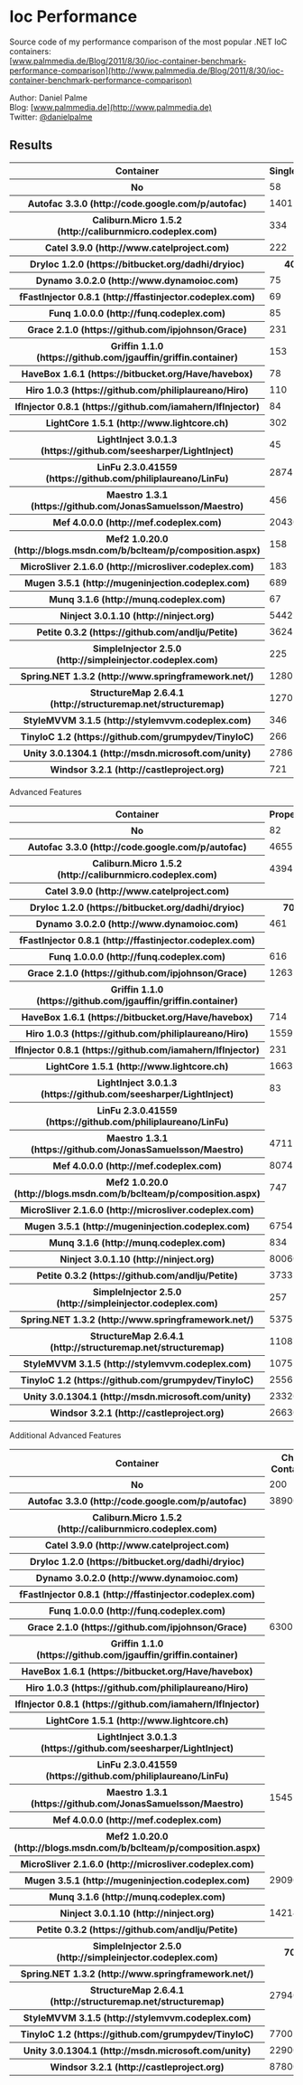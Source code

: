 Ioc Performance
===============

Source code of my performance comparison of the most popular .NET IoC containers:  
[www.palmmedia.de/Blog/2011/8/30/ioc-container-benchmark-performance-comparison](http://www.palmmedia.de/Blog/2011/8/30/ioc-container-benchmark-performance-comparison)

Author: Daniel Palme  
Blog: [www.palmmedia.de](http://www.palmmedia.de)  
Twitter: [@danielpalme](http://twitter.com/danielpalme)  

Results
-------
<table>
<tr><th>Container</th><th>Singleton</th><th>Transient</th><th>Combined</th><th>Complex</th></tr>
<tr><th>No</th><td>58</td><td>67</td><td>66</td><td>76</td></tr>
<tr><th>Autofac 3.3.0 (http://code.google.com/p/autofac)</th><td>1401</td><td>742</td><td>1652</td><td>4695</td></tr>
<tr><th>Caliburn.Micro 1.5.2 (http://caliburnmicro.codeplex.com)</th><td>334</td><td>300</td><td>846</td><td>3367</td></tr>
<tr><th>Catel 3.9.0 (http://www.catelproject.com)</th><td>222</td><td>2570</td><td>6435</td><td>16343</td></tr>
<tr><th>DryIoc 1.2.0 (https://bitbucket.org/dadhi/dryioc)</th><th>40</th><th>41</th><th>46</th><th>74</th></tr>
<tr><th>Dynamo 3.0.2.0 (http://www.dynamoioc.com)</th><td>75</td><td>86</td><td>127</td><td>353</td></tr>
<tr><th>fFastInjector 0.8.1 (http://ffastinjector.codeplex.com)</th><td>69</td><td>80</td><td>107</td><td>157</td></tr>
<tr><th>Funq 1.0.0.0 (http://funq.codeplex.com)</th><td>85</td><td>99</td><td>226</td><td>622</td></tr>
<tr><th>Grace 2.1.0 (https://github.com/ipjohnson/Grace)</th><td>231</td><td>194</td><td>394</td><td>1212</td></tr>
<tr><th>Griffin 1.1.0 (https://github.com/jgauffin/griffin.container)</th><td>153</td><td>167</td><td>407</td><td>1122</td></tr>
<tr><th>HaveBox 1.6.1 (https://bitbucket.org/Have/havebox)</th><td>78</td><td>84</td><td>109</td><td>145</td></tr>
<tr><th>Hiro 1.0.3 (https://github.com/philiplaureano/Hiro)</th><td>110</td><td>106</td><td>127</td><td>156</td></tr>
<tr><th>IfInjector 0.8.1 (https://github.com/iamahern/IfInjector)</th><td>84</td><td>99</td><td>108</td><td>140</td></tr>
<tr><th>LightCore 1.5.1 (http://www.lightcore.ch)</th><td>302</td><td>2434</td><td>16110</td><td>83216</td></tr>
<tr><th>LightInject 3.0.1.3 (https://github.com/seesharper/LightInject)</th><td>45</td><td>44</td><td>52</td><td>93</td></tr>
<tr><th>LinFu 2.3.0.41559 (https://github.com/philiplaureano/LinFu)</th><td>2874</td><td>12235</td><td>30456</td><td>81202</td></tr>
<tr><th>Maestro 1.3.1 (https://github.com/JonasSamuelsson/Maestro)</th><td>456</td><td>436</td><td>995</td><td>2564</td></tr>
<tr><th>Mef 4.0.0.0 (http://mef.codeplex.com)</th><td>20430</td><td>23545</td><td>39431</td><td>76723</td></tr>
<tr><th>Mef2 1.0.20.0 (http://blogs.msdn.com/b/bclteam/p/composition.aspx)</th><td>158</td><td>157</td><td>195</td><td>329</td></tr>
<tr><th>MicroSliver 2.1.6.0 (http://microsliver.codeplex.com)</th><td>183</td><td>528</td><td>1652</td><td>4702</td></tr>
<tr><th>Mugen 3.5.1 (http://mugeninjection.codeplex.com)</th><td>689</td><td>596</td><td>1527</td><td>5552</td></tr>
<tr><th>Munq 3.1.6 (http://munq.codeplex.com)</th><td>67</td><td>93</td><td>282</td><td>946</td></tr>
<tr><th>Ninject 3.0.1.10 (http://ninject.org)</th><td>5442</td><td>12696</td><td>31317</td><td>87282</td></tr>
<tr><th>Petite 0.3.2 (https://github.com/andlju/Petite)</th><td>3624</td><td>5318</td><td>3232</td><td>3744</td></tr>
<tr><th>SimpleInjector 2.5.0 (http://simpleinjector.codeplex.com)</th><td>225</td><td>98</td><td>147</td><td>151</td></tr>
<tr><th>Spring.NET 1.3.2 (http://www.springframework.net/)</th><td>1280</td><td>10221</td><td>23201</td><td>57536</td></tr>
<tr><th>StructureMap 2.6.4.1 (http://structuremap.net/structuremap)</th><td>1270</td><td>1302</td><td>3515</td><td>9337</td></tr>
<tr><th>StyleMVVM 3.1.5 (http://stylemvvm.codeplex.com)</th><td>346</td><td>341</td><td>479</td><td>973</td></tr>
<tr><th>TinyIoC 1.2 (https://github.com/grumpydev/TinyIoC)</th><td>266</td><td>1524</td><td>4975</td><td>19133</td></tr>
<tr><th>Unity 3.0.1304.1 (http://msdn.microsoft.com/unity)</th><td>2786</td><td>3077</td><td>7877</td><td>22995</td></tr>
<tr><th>Windsor 3.2.1 (http://castleproject.org)</th><td>721</td><td>2347</td><td>5223</td><td>12984</td></tr>
</table>
Advanced Features
<table>
<tr><th>Container</th><th>Property</th><th>Generics</th><th>IEnumerable</th><th>Conditional</th></tr>
<tr><th>No</th><td>82</td><td>64</td><td>158</td><td>118</td>
<tr><th>Autofac 3.3.0 (http://code.google.com/p/autofac)</th><td>4655</td><td>3857</td><td>4779</td><td></td>
<tr><th>Caliburn.Micro 1.5.2 (http://caliburnmicro.codeplex.com)</th><td>4394</td><td></td><td>3468</td><td></td>
<tr><th>Catel 3.9.0 (http://www.catelproject.com)</th><td></td><td>6338</td><td></td><td></td>
<tr><th>DryIoc 1.2.0 (https://bitbucket.org/dadhi/dryioc)</th><th>70</th><th>45</th><th>215</th><th>96</th>
<tr><th>Dynamo 3.0.2.0 (http://www.dynamoioc.com)</th><td>461</td><td></td><td></td><td></td>
<tr><th>fFastInjector 0.8.1 (http://ffastinjector.codeplex.com)</th><td></td><td></td><td></td><td></td>
<tr><th>Funq 1.0.0.0 (http://funq.codeplex.com)</th><td>616</td><td></td><td></td><td></td>
<tr><th>Grace 2.1.0 (https://github.com/ipjohnson/Grace)</th><td>1263</td><td>367</td><td>2013</td><td>944</td>
<tr><th>Griffin 1.1.0 (https://github.com/jgauffin/griffin.container)</th><td></td><td></td><td></td><td></td>
<tr><th>HaveBox 1.6.1 (https://bitbucket.org/Have/havebox)</th><td>714</td><td></td><td>891</td><td></td>
<tr><th>Hiro 1.0.3 (https://github.com/philiplaureano/Hiro)</th><td>1559</td><td></td><td></td><td></td>
<tr><th>IfInjector 0.8.1 (https://github.com/iamahern/IfInjector)</th><td>231</td><td>96</td><td></td><td></td>
<tr><th>LightCore 1.5.1 (http://www.lightcore.ch)</th><td>1663</td><td>10152</td><td>24033</td><td></td>
<tr><th>LightInject 3.0.1.3 (https://github.com/seesharper/LightInject)</th><td>83</td><td>46</td><td>227</td><td>103</td>
<tr><th>LinFu 2.3.0.41559 (https://github.com/philiplaureano/LinFu)</th><td></td><td></td><td></td><td></td>
<tr><th>Maestro 1.3.1 (https://github.com/JonasSamuelsson/Maestro)</th><td>4711</td><td>677</td><td>4827</td><td>1730</td>
<tr><th>Mef 4.0.0.0 (http://mef.codeplex.com)</th><td>80742</td><td>93841</td><td>61153</td><td></td>
<tr><th>Mef2 1.0.20.0 (http://blogs.msdn.com/b/bclteam/p/composition.aspx)</th><td>747</td><td>166</td><td>917</td><td></td>
<tr><th>MicroSliver 2.1.6.0 (http://microsliver.codeplex.com)</th><td></td><td></td><td></td><td></td>
<tr><th>Mugen 3.5.1 (http://mugeninjection.codeplex.com)</th><td>6754</td><td>5328</td><td>4606</td><td>2330</td>
<tr><th>Munq 3.1.6 (http://munq.codeplex.com)</th><td>834</td><td></td><td></td><td></td>
<tr><th>Ninject 3.0.1.10 (http://ninject.org)</th><td>80060</td><td>33939</td><td>68419</td><td>47032</td>
<tr><th>Petite 0.3.2 (https://github.com/andlju/Petite)</th><td>3733</td><td></td><td></td><td></td>
<tr><th>SimpleInjector 2.5.0 (http://simpleinjector.codeplex.com)</th><td>257</td><td>98</td><td>777</td><td>379</td>
<tr><th>Spring.NET 1.3.2 (http://www.springframework.net/)</th><td>53751</td><td></td><td></td><td></td>
<tr><th>StructureMap 2.6.4.1 (http://structuremap.net/structuremap)</th><td>11087</td><td>2762</td><td>12061</td><td></td>
<tr><th>StyleMVVM 3.1.5 (http://stylemvvm.codeplex.com)</th><td>1075</td><td>807</td><td>2035</td><td>1573</td>
<tr><th>TinyIoC 1.2 (https://github.com/grumpydev/TinyIoC)</th><td>2556</td><td>6874</td><td></td><td></td>
<tr><th>Unity 3.0.1304.1 (http://msdn.microsoft.com/unity)</th><td>23326</td><td></td><td>38926</td><td></td>
<tr><th>Windsor 3.2.1 (http://castleproject.org)</th><td>26630</td><td>4942</td><td>13970</td><td></td>
</table>
Additional Advanced Features
<table>
<tr><th>Container</th><th>Child Container</th><th>Interception</th></tr>
<tr><th>No</th><td>200</td><td>71</td>
<tr><th>Autofac 3.3.0 (http://code.google.com/p/autofac)</th><td>38900</td><td>20369</td>
<tr><th>Caliburn.Micro 1.5.2 (http://caliburnmicro.codeplex.com)</th><td></td><td></td>
<tr><th>Catel 3.9.0 (http://www.catelproject.com)</th><td></td><td>2557</td>
<tr><th>DryIoc 1.2.0 (https://bitbucket.org/dadhi/dryioc)</th><td></td><td></td>
<tr><th>Dynamo 3.0.2.0 (http://www.dynamoioc.com)</th><td></td><td></td>
<tr><th>fFastInjector 0.8.1 (http://ffastinjector.codeplex.com)</th><td></td><td></td>
<tr><th>Funq 1.0.0.0 (http://funq.codeplex.com)</th><td></td><td></td>
<tr><th>Grace 2.1.0 (https://github.com/ipjohnson/Grace)</th><td>6300</td><td>5477</td>
<tr><th>Griffin 1.1.0 (https://github.com/jgauffin/griffin.container)</th><td></td><td></td>
<tr><th>HaveBox 1.6.1 (https://bitbucket.org/Have/havebox)</th><td></td><th>552</th>
<tr><th>Hiro 1.0.3 (https://github.com/philiplaureano/Hiro)</th><td></td><td></td>
<tr><th>IfInjector 0.8.1 (https://github.com/iamahern/IfInjector)</th><td></td><td></td>
<tr><th>LightCore 1.5.1 (http://www.lightcore.ch)</th><td></td><td></td>
<tr><th>LightInject 3.0.1.3 (https://github.com/seesharper/LightInject)</th><td></td><td>825</td>
<tr><th>LinFu 2.3.0.41559 (https://github.com/philiplaureano/LinFu)</th><td></td><td></td>
<tr><th>Maestro 1.3.1 (https://github.com/JonasSamuelsson/Maestro)</th><td>1545100</td><td>6882</td>
<tr><th>Mef 4.0.0.0 (http://mef.codeplex.com)</th><td></td><td></td>
<tr><th>Mef2 1.0.20.0 (http://blogs.msdn.com/b/bclteam/p/composition.aspx)</th><td></td><td></td>
<tr><th>MicroSliver 2.1.6.0 (http://microsliver.codeplex.com)</th><td></td><td></td>
<tr><th>Mugen 3.5.1 (http://mugeninjection.codeplex.com)</th><td>290900</td><td>11203</td>
<tr><th>Munq 3.1.6 (http://munq.codeplex.com)</th><td></td><td></td>
<tr><th>Ninject 3.0.1.10 (http://ninject.org)</th><td>14214700</td><td>17703</td>
<tr><th>Petite 0.3.2 (https://github.com/andlju/Petite)</th><td></td><td></td>
<tr><th>SimpleInjector 2.5.0 (http://simpleinjector.codeplex.com)</th><th>700</th><td>6005</td>
<tr><th>Spring.NET 1.3.2 (http://www.springframework.net/)</th><td></td><td>37913</td>
<tr><th>StructureMap 2.6.4.1 (http://structuremap.net/structuremap)</th><td>279400</td><td>8468</td>
<tr><th>StyleMVVM 3.1.5 (http://stylemvvm.codeplex.com)</th><td></td><td></td>
<tr><th>TinyIoC 1.2 (https://github.com/grumpydev/TinyIoC)</th><td>7700</td><td></td>
<tr><th>Unity 3.0.1304.1 (http://msdn.microsoft.com/unity)</th><td>22900</td><td>62978</td>
<tr><th>Windsor 3.2.1 (http://castleproject.org)</th><td>87800</td><td>13205</td>
</table>
